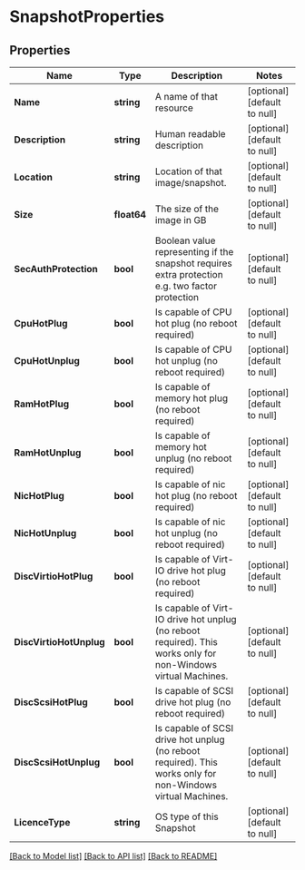 # SnapshotProperties

## Properties
Name | Type | Description | Notes
------------ | ------------- | ------------- | -------------
**Name** | **string** | A name of that resource | [optional] [default to null]
**Description** | **string** | Human readable description | [optional] [default to null]
**Location** | **string** | Location of that image/snapshot.  | [optional] [default to null]
**Size** | **float64** | The size of the image in GB | [optional] [default to null]
**SecAuthProtection** | **bool** | Boolean value representing if the snapshot requires extra protection e.g. two factor protection | [optional] [default to null]
**CpuHotPlug** | **bool** | Is capable of CPU hot plug (no reboot required) | [optional] [default to null]
**CpuHotUnplug** | **bool** | Is capable of CPU hot unplug (no reboot required) | [optional] [default to null]
**RamHotPlug** | **bool** | Is capable of memory hot plug (no reboot required) | [optional] [default to null]
**RamHotUnplug** | **bool** | Is capable of memory hot unplug (no reboot required) | [optional] [default to null]
**NicHotPlug** | **bool** | Is capable of nic hot plug (no reboot required) | [optional] [default to null]
**NicHotUnplug** | **bool** | Is capable of nic hot unplug (no reboot required) | [optional] [default to null]
**DiscVirtioHotPlug** | **bool** | Is capable of Virt-IO drive hot plug (no reboot required) | [optional] [default to null]
**DiscVirtioHotUnplug** | **bool** | Is capable of Virt-IO drive hot unplug (no reboot required). This works only for non-Windows virtual Machines. | [optional] [default to null]
**DiscScsiHotPlug** | **bool** | Is capable of SCSI drive hot plug (no reboot required) | [optional] [default to null]
**DiscScsiHotUnplug** | **bool** | Is capable of SCSI drive hot unplug (no reboot required). This works only for non-Windows virtual Machines. | [optional] [default to null]
**LicenceType** | **string** | OS type of this Snapshot | [optional] [default to null]

[[Back to Model list]](../README.md#documentation-for-models) [[Back to API list]](../README.md#documentation-for-api-endpoints) [[Back to README]](../README.md)


